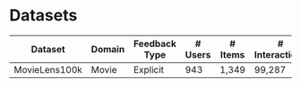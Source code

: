 # Datasets

|  Dataset     | Domain    | Feedback Type | # Users | # Items | # Interactions |
|--------------|-----------|---------------|---------|---------|----------------|
| MovieLens100k    | Movie     |  Explicit     |  943    |  1,349  |   99,287       |
